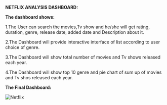 **NETFLIX ANALYSIS DASHBOARD:**

**The dashboard shows:**

1.The User can search the movies,Tv show and he/she will get rating, duration, genre, release date, added date and Description about it.

2.The Dashboard will provide interactive interface of list according to user choice of genre.

3.The Dashboard will show total number of movies and Tv shows released each year.

4.The Dashboard will show  top 10 genre and pie chart of sum up of movies and Tv shos released each year.

**The Final Dashboard:**

![Netflix](https://github.com/srinivasbonthu551/Netflix_Dashboard/assets/130753139/3b2ed742-f64d-4d33-96f5-b51b34f1c934)
